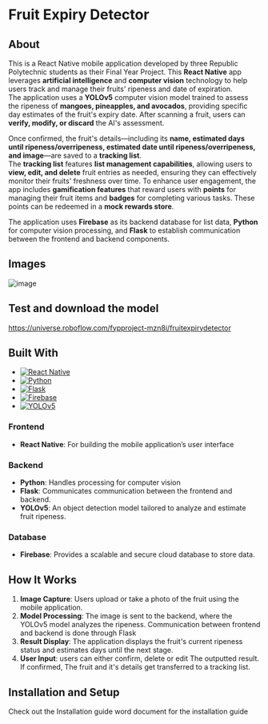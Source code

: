 # Fruit Expiry Detector

## About
This is a React Native mobile application developed by three Republic Polytechnic students as their Final Year Project.
This **React Native** app leverages **artificial intelligence** and **computer vision** technology to help users track and manage their fruits' ripeness and date of expiration.  
The application uses a **YOLOv5** computer vision model trained to assess the ripeness of **mangoes, pineapples, and avocados**, providing specific day estimates of the fruit's expiry date. After scanning a fruit, users can **verify, modify, or discard** the AI's assessment.  

Once confirmed, the fruit's details—including its **name, estimated days until ripeness/overripeness, estimated date until ripeness/overripeness, and image**—are saved to a **tracking list**.  
The **tracking list** features **list management capabilities**, allowing users to **view, edit, and delete** fruit entries as needed, ensuring they can effectively monitor their fruits' freshness over time. To enhance user engagement, the app includes **gamification features** that reward users with **points** for managing their fruit items and **badges** for completing various tasks. These points can be redeemed in a **mock rewards store**.
  
The application uses **Firebase** as its backend database for list data, **Python** for computer vision processing, and **Flask** to establish communication between the frontend and backend components.  

## Images
![image](https://github.com/user-attachments/assets/3fdfea56-a261-4528-b3c1-4c3b04ca1bb7)

## Test and download the model
https://universe.roboflow.com/fypproject-mzn8i/fruitexpirydetector

## Built With

* [![React Native][ReactNative.js]][ReactNative-url]
* [![Python][Python.org]][Python-url]
* [![Flask][Flask.pallets]][Flask-url]
* [![Firebase][Firebase.google]][Firebase-url]
* [![YOLOv5][YOLOv5.github]][YOLOv5-url]

### Frontend

- **React Native**: For building the mobile application’s user interface

### Backend

- **Python**: Handles processing for computer vision
- **Flask**: Communicates communication between the frontend and backend.
- **YOLOv5**: An object detection model tailored to analyze and estimate fruit ripeness.

### Database

- **Firebase**: Provides a scalable and secure cloud database to store data.

## How It Works

1. **Image Capture**: Users upload or take a photo of the fruit using the mobile application.
2. **Model Processing**: The image is sent to the backend, where the YOLOv5 model analyzes the ripeness. Communication between frontend and backend is done through Flask
3. **Result Display**: The application displays the fruit's current ripeness status and estimates days until the next stage.
4. **User Input**: users can either confirm, delete or edit The outputted result. If confirmed, The fruit and it's details get transferred to a tracking list.

## Installation and Setup
Check out the Installation guide word document for the installation guide



[ReactNative.js]: https://img.shields.io/badge/React_Native-20232A?style=for-the-badge&logo=react&logoColor=61DAFB
[ReactNative-url]: https://reactnative.dev/
[Python.org]: https://img.shields.io/badge/Python-3670A0?style=for-the-badge&logo=python&logoColor=ffdd54
[Python-url]: https://www.python.org/
[Flask.pallets]: https://img.shields.io/badge/Flask-000000?style=for-the-badge&logo=flask&logoColor=white
[Flask-url]: https://flask.palletsprojects.com/
[Firebase.google]: https://img.shields.io/badge/Firebase-FFCA28?style=for-the-badge&logo=firebase&logoColor=white
[Firebase-url]: https://firebase.google.com/
[YOLOv5.github]: https://img.shields.io/badge/YOLOv5-0769AD?style=for-the-badge&logo=github&logoColor=white
[YOLOv5-url]: https://github.com/ultralytics/yolov5

